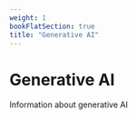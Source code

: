 ```yaml
---
weight: 1
bookFlatSection: true
title: "Generative AI"
---
```


# Generative AI

Information about generative AI